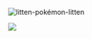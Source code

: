 
![litten-pokémon-litten](https://github.com/Davi8002/Davi8002/assets/164496370/a739ca52-9729-438c-9220-4a464bac7037=550x250)




![](https://komarev.com/ghpvc/?Davi8002=your-github-Davi8002&color=red)

